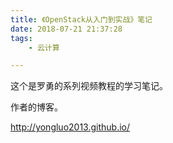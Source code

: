 ```yaml
---
title: 《OpenStack从入门到实战》笔记
date: 2018-07-21 21:37:28
tags:
	- 云计算

---
```




这个是罗勇的系列视频教程的学习笔记。

作者的博客。

http://yongluo2013.github.io/



